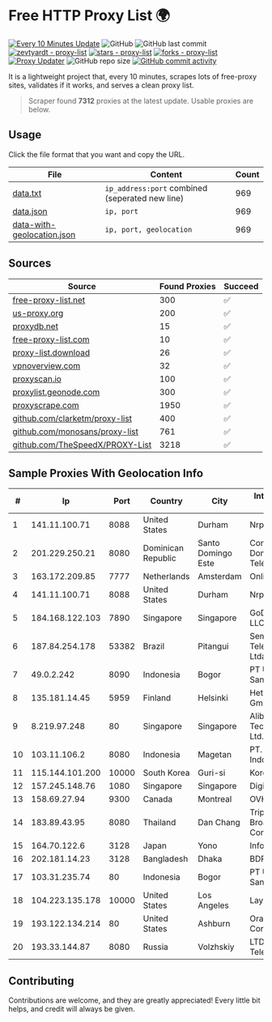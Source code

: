 
# Free HTTP Proxy List 🌍

[![Every 10 Minutes Update](https://github.com/mertguvencli/http-proxy-list/actions/workflows/main.yml/badge.svg?branch=main)](https://github.com/mertguvencli/http-proxy-list/actions/workflows/main.yml)
![GitHub](https://img.shields.io/github/license/mertguvencli/http-proxy-list)
![GitHub last commit](https://img.shields.io/github/last-commit/mertguvencli/http-proxy-list)
[![zevtyardt - proxy-list](https://img.shields.io/static/v1?label=zevtyardt&message=proxy-list&color=blue&logo=github)](https://github.com/zevtyardt/proxy-list "Go to GitHub repo")
[![stars - proxy-list](https://img.shields.io/github/stars/zevtyardt/proxy-list?style=social)](https://github.com/zevtyardt/proxy-list)
[![forks - proxy-list](https://img.shields.io/github/forks/zevtyardt/proxy-list?style=social)](https://github.com/zevtyardt/proxy-list)
[![Proxy Updater](https://github.com/zevtyardt/proxy-list/workflows/Proxy%20Updater/badge.svg)](https://github.com/zevtyardt/proxy-list/actions?query=workflow:"Proxy+Updater")
![GitHub repo size](https://img.shields.io/github/repo-size/zevtyardt/proxy-list)
[![GitHub commit activity](https://img.shields.io/github/commit-activity/m/zevtyardt/proxy-list?logo=commits)](https://github.com/zevtyardt/proxy-list/commits/main)

It is a lightweight project that, every 10 minutes, scrapes lots of free-proxy sites, validates if it works, and serves a clean proxy list.

> Scraper found **7312** proxies at the latest update. Usable proxies are below.

## Usage

Click the file format that you want and copy the URL.

|File|Content|Count|
|----|-------|-----|
|[data.txt](https://raw.githubusercontent.com/mertguvencli/http-proxy-list/main/proxy-list/data.txt)|`ip_address:port` combined (seperated new line)|969|
|[data.json](https://raw.githubusercontent.com/mertguvencli/http-proxy-list/main/proxy-list/data.json)|`ip, port`|969|
|[data-with-geolocation.json](https://raw.githubusercontent.com/mertguvencli/http-proxy-list/main/proxy-list/data-with-geolocation.json)|`ip, port, geolocation`|969|

## Sources

|Source|Found Proxies|Succeed|
|------|-------------|-------|
|[free-proxy-list.net](https://free-proxy-list.net)|300|✅|
|[us-proxy.org](https://www.us-proxy.org)|200|✅|
|[proxydb.net](http://proxydb.net)|15|✅|
|[free-proxy-list.com](https://free-proxy-list.com/?page=&port=&type%5B%5D=http&type%5B%5D=https&up_time=0&search=Search)|10|✅|
|[proxy-list.download](https://www.proxy-list.download/HTTP)|26|✅|
|[vpnoverview.com](https://vpnoverview.com/privacy/anonymous-browsing/free-proxy-servers)|32|✅|
|[proxyscan.io](https://www.proxyscan.io)|100|✅|
|[proxylist.geonode.com](https://proxylist.geonode.com/api/proxy-list?limit=300&page=1&sort_by=lastChecked&sort_type=desc&protocols=http,https)|300|✅|
|[proxyscrape.com](https://api.proxyscrape.com/v2/?request=displayproxies&protocol=http&timeout=10000&country=all&ssl=all&anonymity=all)|1950|✅|
|[github.com/clarketm/proxy-list](https://raw.githubusercontent.com/clarketm/proxy-list/master/proxy-list-raw.txt)|400|✅|
|[github.com/monosans/proxy-list](https://raw.githubusercontent.com/monosans/proxy-list/main/proxies/http.txt)|761|✅|
|[github.com/TheSpeedX/PROXY-List](https://raw.githubusercontent.com/TheSpeedX/PROXY-List/master/http.txt)|3218|✅|


## Sample Proxies With Geolocation Info

|#|Ip|Port|Country|City|Internet Service Provider|
|-|--|----|-------|----|-------------------------|
|1|141.11.100.71|8088|United States|Durham|Nrp Network LLC|
|2|201.229.250.21|8080|Dominican Republic|Santo Domingo Este|Compañía Dominicana de Teléfonos S. A.|
|3|163.172.209.85|7777|Netherlands|Amsterdam|Online SAS NL|
|4|141.11.100.71|8088|United States|Durham|Nrp Network LLC|
|5|184.168.122.103|7890|Singapore|Singapore|GoDaddy.com, LLC|
|6|187.84.254.178|53382|Brazil|Pitangui|Sempre Telecomunicacoes Ltda|
|7|49.0.2.242|8090|Indonesia|Bogor|PT Usaha Adi Sanggoro|
|8|135.181.14.45|5959|Finland|Helsinki|Hetzner Online GmbH|
|9|8.219.97.248|80|Singapore|Singapore|Alibaba (US) Technology Co., Ltd.|
|10|103.11.106.2|8080|Indonesia|Magetan|PT. Pascal Indonesia|
|11|115.144.101.200|10000|South Korea|Guri-si|Korea Telecom|
|12|157.245.148.76|1080|Singapore|Singapore|DigitalOcean, LLC|
|13|158.69.27.94|9300|Canada|Montreal|OVH SAS|
|14|183.89.43.95|8080|Thailand|Dan Chang|Triple T Broadband Public Company Limited|
|15|164.70.122.6|3128|Japan|Yono|InfoSphere|
|16|202.181.14.23|3128|Bangladesh|Dhaka|BDPEER|
|17|103.31.235.74|80|Indonesia|Bogor|PT Usaha Adi Sanggoro|
|18|104.223.135.178|10000|United States|Los Angeles|LayerHost|
|19|193.122.134.214|80|United States|Ashburn|Oracle Corporation|
|20|193.33.144.87|8080|Russia|Volzhskiy|LTD "Zhiguli-Telecom"|



## Contributing

Contributions are welcome, and they are greatly appreciated! Every
little bit helps, and credit will always be given.

